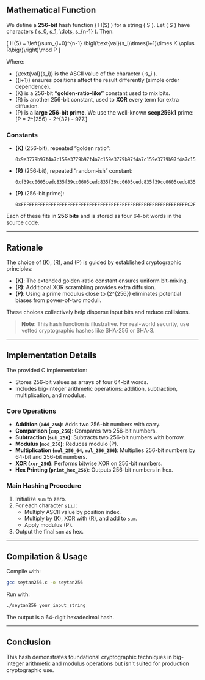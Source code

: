 ## Mathematical Function

We define a **256-bit** hash function \( H(S) \) for a string \( S \). Let \( S \) have characters \( s_0, s_1, \dots, s_{n-1} \). Then:

\[
H(S) = \left(\sum_{i=0}^{n-1} \bigl(\text{val}(s_i)\times(i+1)\times K \oplus R\bigr)\right)\mod P
\]

Where:
- \(\text{val}(s_i)\) is the ASCII value of the character \( s_i \).
- \((i+1)\) ensures positions affect the result differently (simple order dependence).
- \(K\) is a 256-bit **“golden-ratio-like”** constant used to mix bits.
- \(R\) is another 256-bit constant, used to **XOR** every term for extra diffusion.
- \(P\) is a **large 256-bit prime**. We use the well-known **secp256k1** prime:
  \[P = 2^{256} - 2^{32} - 977.\]

### Constants

- **\(K\)** (256-bit), repeated “golden ratio”:
  ```
  0x9e3779b97f4a7c159e3779b97f4a7c159e3779b97f4a7c159e3779b97f4a7c15
  ```
- **\(R\)** (256-bit), repeated “random-ish” constant:
  ```
  0xf39cc0605cedc835f39cc0605cedc835f39cc0605cedc835f39cc0605cedc835
  ```
- **\(P\)** (256-bit prime):
  ```
  0xFFFFFFFFFFFFFFFFFFFFFFFFFFFFFFFFFFFFFFFFFFFFFFFFFFFFFFFEFFFFFC2F
  ```

Each of these fits in **256 bits** and is stored as four 64-bit words in the source code.

---

## Rationale

The choice of \(K\), \(R\), and \(P\) is guided by established cryptographic principles:

- **\(K\)**: The extended golden-ratio constant ensures uniform bit-mixing.
- **\(R\)**: Additional XOR scrambling provides extra diffusion.
- **\(P\)**: Using a prime modulus close to \(2^{256}\) eliminates potential biases from power-of-two moduli.

These choices collectively help disperse input bits and reduce collisions.

> **Note:** This hash function is illustrative. For real-world security, use vetted cryptographic hashes like SHA-256 or SHA-3.

---

## Implementation Details

The provided C implementation:
- Stores 256-bit values as arrays of four 64-bit words.
- Includes big-integer arithmetic operations: addition, subtraction, multiplication, and modulus.

### Core Operations

- **Addition (`add_256`)**: Adds two 256-bit numbers with carry.
- **Comparison (`cmp_256`)**: Compares two 256-bit numbers.
- **Subtraction (`sub_256`)**: Subtracts two 256-bit numbers with borrow.
- **Modulus (`mod_256`)**: Reduces modulo \(P\).
- **Multiplication (`mul_256_64`, `mul_256_256`)**: Multiplies 256-bit numbers by 64-bit and 256-bit numbers.
- **XOR (`xor_256`)**: Performs bitwise XOR on 256-bit numbers.
- **Hex Printing (`print_hex_256`)**: Outputs 256-bit numbers in hex.

### Main Hashing Procedure

1. Initialize `sum` to zero.
2. For each character `s[i]`:
   - Multiply ASCII value by position index.
   - Multiply by \(K\), XOR with \(R\), and add to `sum`.
   - Apply modulus \(P\).
3. Output the final `sum` as hex.

---

## Compilation & Usage

Compile with:
```bash
gcc seytan256.c -o seytan256
```

Run with:
```bash
./seytan256 your_input_string
```

The output is a 64-digit hexadecimal hash.

---

## Conclusion

This hash demonstrates foundational cryptographic techniques in big-integer arithmetic and modulus operations but isn't suited for production cryptographic use.
